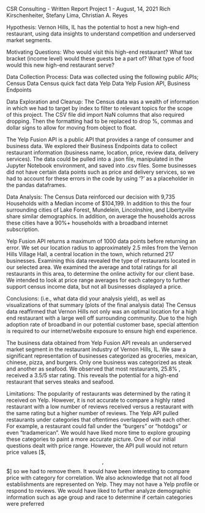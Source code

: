 CSR Consulting - Written Report
Project 1 - August, 14, 2021
Rich Kirschenheiter, Stefany Lima, Christian A. Reyes

Hypothesis:
Vernon Hills, IL has the potential to host a new high-end restaurant, using data insights to understand competition and underserved market segments. 


Motivating Questions: 
Who would visit this high-end restaurant?
What tax bracket (income level) would these guests be a part of?
What type of food would this new high-end restaurant serve?

Data Collection Process:
Data was collected using the following public APIs;
Census Data
Census quick fact data
Yelp Data
Yelp Fusion API, Business Endpoints


Data Exploration and Cleanup:
The Census data was a wealth of information in which we had to target by index to filter to relevant topics for the scope 
of this project. The CSV file did import NaN columns that also required dropping. Then the formatting had to be 
replaced to drop %, commas and dollar signs to allow for moving from object to float. 

The Yelp Fusion API is a public API that provides a range of consumer and business data. 
We explored their Business Endpoints data to collect restaurant information (business name, location, 
price, review data, delivery services). The data could be pulled into a .json file, manipulated in the 
Jupyter Notebook environment, and saved into .csv files. Some businesses did not have certain data points
such as price and delivery services, so we had to account for these errors in the code by using ‘?’ as a 
placeholder in the pandas dataframes. 

Data Analysis:
The Census Data reinforced our decision with 9,735 Households with a Median income of $104,199. 
In addition to this the four surrounding cities of Lake Forest, Mundelein, Lincolnshire, and Libertyville 
share similar demographics. In addition, on average the households across these cities have a 90%+ households 
with a broadband internet subscription.  

Yelp Fusion API returns a maximum of 1000 data points before returning an error. 
We set our location radius to approximately 2.5 miles from the Vernon Hills Village Hall, 
a central location in the town, which returned 217 businesses. Examining this data revealed 
the type of restaurants located in our selected area. We examined the average and total ratings 
for all restaurants in this area, to determine the online activity for our client base. We intended 
to look at price range averages for each category to further support census income data, but not all businesses displayed a price. 
 
Conclusions: (i.e., what data did your analysis yield), as well as visualizations of that summary 
(plots of the final analysis data) The Census data reaffirmed that Vernon Hills not only was an optimal
location for a high end restaurant with a large well off surrounding community. Due to the high adoption
rate of broadband in our potential customer base, special attention is required to our internet/website 
exposure to ensure high end experience.   
	
The business data obtained from Yelp Fusion API reveals an underserved market segment in the restaurant 
industry of Vernon Hills, IL. We saw a significant representation of businesses categorized as groceries, 
mexican, chinese, pizza, and burgers. Only one business was categorized as steak and another as seafood. 
We observed that most restaurants, 25.8% , received a 3.5/5 star rating. This reveals the potential for 
a high-end restaurant that serves steaks and seafood.

Limitations:
The popularity of restaurants was determined by the rating it received on Yelp. However, it is not accurate
 to compare a highly rated restaurant with a low number of reviews received versus a restaurant with the same
 rating but a higher number of reviews. The Yelp API pulled restaurants under categories that oftentimes overlapped
 with each other. For example, a restaurant could fall under the “burgers” or “hotdogs” or even “tradamerican”. 
We would have liked more time to explore grouping these categories to paint a more accurate picture. One of our
initial questions dealt with price range. However, the API pull would not return price values [$, $$, $$$] so we
had to remove them. It would have been interesting to compare price with category for correlation. 
We also acknowledge that not all food establishments are represented on Yelp. They may not have a Yelp profile
 or respond to reviews. We would have liked to further analyze demographic information such as age group and 
race to determine if certain categories were preferred
